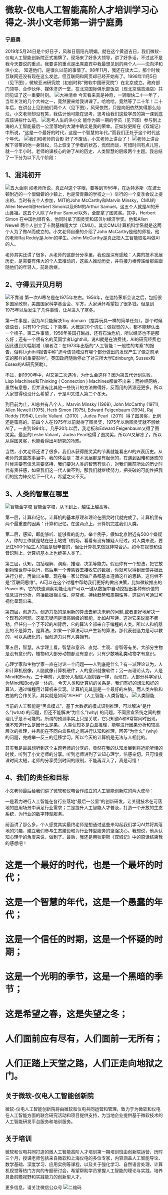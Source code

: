 # 微软-仪电人工智能高阶人才培训学习心得之-洪小文老师第一讲宁庭勇

### 宁庭勇
2019年5月24日是个好日子，风和日丽阳光明媚。就在这个黄道吉日，我们微软-仪电人工智能创新院正式揭牌了。现场来了好多大领导，讲了好多话，不过这不是我今天要说的重点。我要讲的重点是出席嘉宾中我最想见到的两个人——沈向洋和洪小文。
知道他们，是很久以前的事情了。98年11月，我还在读大二，那个时候互联网还没有现在这么发达，但互联网和网页却已经开始有了。1998年11月5日（见下图），微软亚洲研究院（初创时称“微软中国研究院”）在北京成立。政府部门领导、合作伙伴、媒体济济一堂，在北京国际俱乐部饭店（现北京瑞吉酒店）共同见证了这一重要时刻。
 ![大神清单](./image/image002.jpg)
今天看来真是神奇，一转眼快二十一年了，当年关注的几个大神之一，竟然要来给我讲课了。哈哈哈，竟然等了二十年！二十年后，在讲台上见到他们两个人（见下图），风采依然，只是向阳依然笑得那么灿烂，小文老师却没有笑，我估计他可能在思考，思考给我们这些学员的第一课到底应该讲些什么吧。
![思考人生的洪小文](./image/image004.jpg)
能作为第一期的学员（见下图）参与到上海的人工智能最后一公里落地的大潮中确实是我的荣幸。正如狄更斯在《双城记》中所说，“这是一个最好的时代，这是一个智慧的年代。”而我们正处于这个时代这个年代。
![我们和老师的合影](./image/image006.jpg)
好了不废话，小文老师上讲台了！
![老师上讲台](./image/image008.jpg)
解下领带的他一身轻松，马上恢复了学者的状态，侃侃而谈，可惜时间有点儿短，就一个半小时。老师的课核心的讲了AI的历史、人类智慧的层级两个主题。我总结了一下分为以下几个阶段：

## 1、混沌初开
![五大金刚](./image/image010.jpg)
如老师所说，真正AI这个字眼，要等到1956年，在达特茅斯（在波士顿附近的一个很偏僻的小镇上，也是常青藤的学校之一）举行的一个夏季会议上提出的。当时有五个人参加，MIT的John McCarthy和Marvin Minsky，CMU的Allen Newell和Herbert Simon以及IBM的Arthur Samuel，这五个人就是AI的开山鼻祖。这五个人除了Arthur Samuel以外，全部拿了图灵奖。其中，Herbert Simon 在中国也很有名，他同时拿了图灵奖和诺贝尔经济学奖。他和Allen Newell 两个人创立了卡耐基梅隆大学（CMU）。其实CMU计算机科学系就是这两个人为了做AI而成立的。小文老师自豪的介绍了John McCarthy是他的师祖，他的老师Raj Reddy是John的学生。John McCarthy是真正把人工智能取名叫做AI的人。
 
老师其实还讲了很多，从老师的这部分分享里，我也是深有感触：人类的技术发展历史，是需要有伟大的个人去推动的，这些人推动历史，并将接力棒传递给那些跟随他们的年轻人，前赴后继。
 
## 2、守得云开见月明
![不靠谱](./image/image012.jpg)
第一次AI寒冬是在1975年左右。1956年，在达特茅斯会议之后，包括很多国家政府，美国国家科学基金会、军方，大家满怀希望投了很多钱。但是到1975年以后发生了几件事情，让AI进入了寒冬。
 
第一件事是，因为AI只能解决Toy domain（摆弄玩具一样的简单任务）。那个时候做语音，只有10个词汇；下象棋，大概是20个词汇；做视觉的人，都不能辨认出一个椅子。第二件事情，1956年美国打越战，还有石油危机，所以经济也不是那么好；还有一个很有名的英国学者Lighthill，说AI就是在浪费钱，AI的研究经费也因此遭到大幅削减（编者注：在1973年出版的“人工智能：一般性的考察”的报告，俗称Lighthill报告中称“迄今该领域没有哪个部分做出的发现产生了像之前承诺的那样的重要影响”。英国政府随后停止了对三所大学Edinburgh, Sussex和Essex的AI研究资助）。
 
不过，到1990年中，AI又第二次遇冷，为什么会这样？因为第五代计划失败，Lisp Machines和Thinking ( Connection ) Machines都做不出来；而神经网络，虽然有意思，但并没有比其他一些统计的方法做得好，反而用的资源还更多，所以大家觉得也没什么希望了，于是AI又进入第二个冬天。
 
到目前为止，AI总共有八个人，Marvin Minsky (1969), John McCarthy (1971), Allen Newell (1975), Herb Simon (1975), Edward Feigenbaum (1994), Raj Reddy (1994), Leslie Valiant（2010）, Judea Pearl（2011）得了图灵奖，比例还是蛮高的。前四个人在1975年以前就得了图灵奖，1975年以后图灵奖就不颁给AI了。一直到1994年，几乎20年以后，我老板和Edward Feigenbaum又得了图灵奖。最近的Leslie Valiant，Judea Pearl也得了图灵奖，所以AI又解冻了。所以从得图灵奖，也能看得出AI研究的冷热。
 
当然，小文老师还讲了很多，我们从获得图灵奖的节奏就能看出AI的兴衰历史。从老师的这些故事当中，我的体会是：技术发展都是有起伏的，在遇到困难和迷惑的时候需要有信念需要坚持，我们要对人类的智慧有信心，对我们目前所处的历史时代有责任感，如果我们这一代人做不到，那我们就继续努力，把突破的可能性把我们的接力棒交给下一代人，希望之火不灭。
 
## 3、人类的智慧在哪里
![智能金字塔](./image/image014.jpg)
智能金字塔，从下到上，越往上越高等。

第一层，计算和记忆。计算机的基本原理和理论在图灵时代就完成了。计算机里有两个最重要的因素：计算和记忆。在这两点上，计算机完胜我们人类。

第二层，感知，即能够听、能够看的能力。举个例子，假如北京附近有500个嫌疑人，你的工作就是站在巴士站或飞机场，看看有没有嫌疑人经过。对人类来说，要记住500个陌生人的脸是很辛苦的，但让计算机来做就非常合适。如今在视觉和语音识别上，计算机基本上也媲美人类了。

第三层，认知，包括理解、洞察、推理、决策等能力。假设你有一个想法，把它放到物理世界中执行，然后用一个传感器去接收它的数据，你就可以得到反馈并据此进行分析，再做出决策。现在每一家公司做产品都基本遵循这样的思路，这何尝不是“互联网思维”。AI可以在这个过程中帮助我们更好的做出决策，比如微软推出的Power BI，它的快速洞察功能让用户可以一键从数据中自动挖掘出各种有价值的信息进行分析，包括数据相关性、异常点、持续趋势和周期性等，这些均可通过可视化呈现出来。

第四层，创造力。创造力指的是用新的算法去解决未解的问题,或者更好地解决一个现有的问题。这毫无疑问是很高层级的智能，比如AI写诗，这对它来说毫不费劲。但任何一个了不起的AI背后，它的算法全部来自于编程的人类。所以人和机器比的不是算力，是算法。如果一个算法可以产生新的算法，那代表创造力是可以教的、可以系统化的，但创造力只有人类拥有。

第五层，智慧。从学理上看，智慧和意识、直觉、主观、睿智等有关。大部分生物是没有意识的，植物和大部分动物都没有意识，只有少数哺乳类动物才有意识。

心理学家和生物学家一直在讨论一个问题——人到底是什么？有一派理论认为，人和计算机很像，人脑就像计算机硬件，人的意识就像软件；另一派理论认为，人是Mind和Body。三十年前，大部分人相信人跟机器一样，而现在，大部分科学家认为Mind和Body是一体的。
今天人类和计算机的关系是，我们有好的想法和好的算法，通过编程用计算机来实现。计算机充其量是一个最好的左脑。而人类左脑和右脑的合作关系，其实就是如同“AI+HI”（人工智能+人类智能）。
![人类智能](./image/image016.jpg)

当前的人工智能是“黑盒模式”，基于大数据的模式识别推理，可以解决“是什么”(what) 的问题，但还不能解决“为什么”(why) 的问题，不同黑盒系统之间的推理几乎是不可能的。所谓的预测事实上只是关联，它只知道A和B常常同时出现，但不知道什么是因什么是果。
人类认知多是白盒推理，能够进行因果分析和较高层次的推理，并且能在不同白盒系统之间进行认知和推理，回答“为什么” (why) 的问题，完成举一反三的迁移学习。所以今天的计算机是无法与人相比的。
 
其实我是最最想听到这个主题老师的分享的，竟然在我的认知发展到将近能听懂的时候，听到了小文老师的分享。听到老师讲到了认知心理学，倍感亲切。只可惜授课时间太短，老师的分享受到时间的限制，不能再深入了，真是可惜！
 
## 4、我们的责任和目标
小文老师最后给我们讲了微软和仪电合作成立的人工智能创新院的两大使命：

一是着力进行人工智能在各行业落地“最后一公里”的创新研发，让关键技术在可落地的应用场景中满足行业需求；二是提升人工智能人才普及，打造一个开放的生态系统，为行业的数字转型服务。
 
前面讲了那么多，个人感觉其实最终老师是想通过这些来勾起我们学习AI并将其落地的兴趣，建立我们参与生态建设和为行业转型服务的坚强决心。我想说，他从认知心理学的角度来说，做到了。最后，我还是用狄更斯《双城记》中的原话结束我的感想吧！
 
# 这是一个最好的时代，也是一个最坏的时代；

# 这是一个智慧的年代，这是一个愚蠢的年代；

# 这是一个信任的时期，这是一个怀疑的时期；

# 这是一个光明的季节，这是一个黑暗的季节；

# 这是希望之春，这是失望之冬；

# 人们面前应有尽有，人们面前一无所有；

# 人们正踏上天堂之路，人们正走向地狱之门。

## 关于微软-仪电人工智能创新院
微软-仪电人工智能创新院将由微软和仪电共同运营和管理，致力于为微软和仪电在人工智能方面的联合研究活动和项目提供支持，为当地企业提供基于微软技术的人工智能研发平台服务和培训服务。

## 关于培训
微软和仪电共同打造的微人工智能高阶人才培训第一期培训班由创新院运营，历时三个月，授课老师包括来自微软和上海仪电的多位专家，内容涵盖人工智能导论、数学基础、深度学习、应用实例等课程，以及关于强化学习、自然语言处理、计算机视觉等热门方向的专题研讨会，希望帮助学员掌握人工智能的理论与实践，培养具备前瞻视野和实践能力的创新型人才。

更多信息，请关注微信公众号
![二维码](./image/barcode.jpg)
